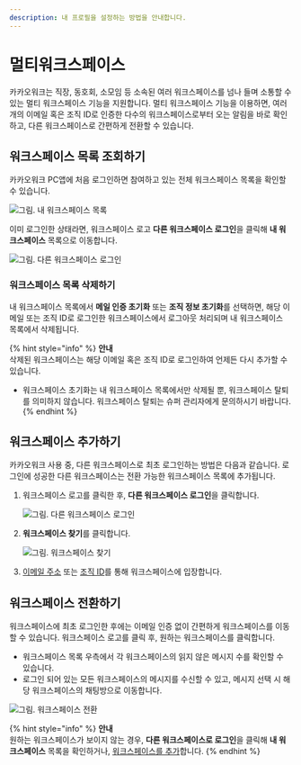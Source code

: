 ```yaml
---
description: 내 프로필을 설정하는 방법을 안내합니다.
---
```


# 멀티워크스페이스

카카오워크는 직장, 동호회, 소모임 등 소속된 여러 워크스페이스를 넘나 들며 소통할 수 있는 멀티 워크스페이스 기능을 지원합니다. 멀티 워크스페이스 기능을 이용하면, 여러 개의 이메일 혹은 조직 ID로 인증한 다수의 워크스페이스로부터 오는 알림을 바로 확인하고, 다른 워크스페이스로 간편하게 전환할 수 있습니다.

## 워크스페이스 목록 조회하기

카카오워크 PC앱에 처음 로그인하면 참여하고 있는 전체 워크스페이스 목록을 확인할 수 있습니다.

![그림. 내 워크스페이스 목록](https://s3-us-west-2.amazonaws.com/secure.notion-static.com/3fef2b85-30b3-448a-93fa-5448a8c6a478/Untitled.png)

이미 로그인한 상태라면, 워크스페이스 로고 **다른 워크스페이스 로그인**을 클릭해 **내 워크스페이스** 목록으로 이동합니다.

![그림. 다른 워크스페이스 로그인](https://s3-us-west-2.amazonaws.com/secure.notion-static.com/5a2072e9-c136-4d32-a23c-657af7f6bdc2/%EC%9B%8C%ED%81%AC%EC%8A%A4%ED%8E%98%EC%9D%B4%EC%8A%A4\_%EC%A1%B0%ED%9A%8C.png)

### 워크스페이스 목록 삭제하기

내 워크스페이스 목록에서 **메일 인증 초기화** 또는 **조직 정보 초기화**를 선택하면, 해당 이메일 또는 조직 ID로 로그인한 워크스페이스에서 로그아웃 처리되며 내 워크스페이스 목록에서 삭제됩니다.

{% hint style="info" %}
**안내**\
삭제된 워크스페이스는 해당 이메일 혹은 조직 ID로 로그인하여 언제든 다시 추가할 수 있습니다.

* 워크스페이스 초기화는 내 워크스페이스 목록에서만 삭제될 뿐, 워크스페이스 탈퇴를 의미하지 않습니다. 워크스페이스 탈퇴는 슈퍼 관리자에게 문의하시기 바랍니다.
{% endhint %}

## 워크스페이스 추가하기

카카오워크 사용 중, 다른 워크스페이스로 최초 로그인하는 방법은 다음과 같습니다. 로그인에 성공한 다른 워크스페이스는 전환 가능한 워크스페이스 목록에 추가됩니다.

1.  워크스페이스 로고를 클릭한 후, **다른 워크스페이스 로그인**을 클릭합니다.

    ![그림. 다른 워크스페이스 로그인](https://s3-us-west-2.amazonaws.com/secure.notion-static.com/5a2072e9-c136-4d32-a23c-657af7f6bdc2/%EC%9B%8C%ED%81%AC%EC%8A%A4%ED%8E%98%EC%9D%B4%EC%8A%A4\_%EC%A1%B0%ED%9A%8C.png)
2.  **워크스페이스 찾기**를 클릭합니다.

    ![그림. 워크스페이스 찾기](https://s3-us-west-2.amazonaws.com/secure.notion-static.com/ccdc6f51-89fb-428d-ad78-09885eadb00b/Untitled.png)
3. [이메일 주소](https://kakaowork.oopy.io/user/workspace#f956e0a7-74e4-4793-85f6-dc4e7cac516f) 또는 [조직 ID](https://kakaowork.oopy.io/user/workspace#9c502f68-38f6-4074-9c57-40471ca98f1e)를 통해 워크스페이스에 입장합니다.

## 워크스페이스 전환하기

워크스페이스에 최초 로그인한 후에는 이메일 인증 없이 간편하게 워크스페이스를 이동할 수 있습니다. 워크스페이스 로고를 클릭 후, 원하는 워크스페이스를 클릭합니다.

* 워크스페이스 목록 우측에서 각 워크스페이스의 읽지 않은 메시지 수를 확인할 수 있습니다.
* 로그인 되어 있는 모든 워크스페이스의 메시지를 수신할 수 있고, 메시지 선택 시 해당 워크스페이스의 채팅방으로 이동합니다.

![그림. 워크스페이스 전환](https://s3-us-west-2.amazonaws.com/secure.notion-static.com/61e3f4a7-f3c4-42f5-a0a9-0f4ffde5afb9/%EC%9B%8C%ED%81%AC%EC%8A%A4%ED%8E%98%EC%9D%B4%EC%8A%A4\_%EC%A0%84%ED%99%98.png)

{% hint style="info" %}
**안내**\
원하는 워크스페이스가 보이지 않는 경우, **다른 워크스페이스로 로그인**을 클릭해 **내 워크스페이스** 목록을 확인하거나, [워크스페이스를 추가](https://www.notion.so/13-afaa755f6044474fb4ebe06f8e9a1ab1)합니다.
{% endhint %}

